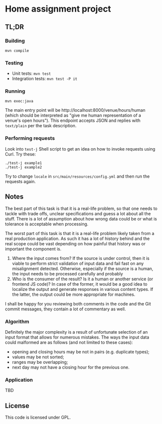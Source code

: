 # Home assignment project

## TL;DR

### Building

```
mvn compile
```

### Testing

* Unit tests: `mvn test`
* Integration tests: `mvn test -P it`

### Running

```
mvn exec:java
```

The main entry point will be http://localhost:8000/venue/hours/human (which should be interpreted as "give me human representation of a venue's open hours"). This endpoint accepts JSON and replies with `text/plain` per the task description.

### Performing requests

Look into `test-j` Shell script to get an idea on how to invoke requests using Curl. Try these:

```
./test-j example1
./test-j example2
```

Try to change `locale` in `src/main/resources/config.yml` and then run the requests again.

## Notes

The best part of this task is that it is a real-life problem, so that one needs to tackle with trade offs, unclear specifications and guess a lot about all the stuff. There is a lot of assumption about how wrong data could be or what is tolerance is acceptable when processing.

The worst part of this task is that it is a real-life problem likely taken from a real production application. As such it has a lot of history behind and the real scope could be vast depending on how painful that history was or important the component is.

1. Where the input comes from? If the source is under control, then it is viable to perform strict validation of input data and fail fast on any misalignment detected. Otherwise, especially if the source is a human, the input needs to be processed carefully and probably
2. Who is the consumer of the result? Is it a human or another service (or frontend JS code)? In case of the former, it would be a good idea to localize the output and generate responses in various content types. If the latter, the output could be more appropriate for machines.

I shall be happy for you reviewing both comments in the code and the Git commit messages, they contain a lot of commentary as well.

### Algorithm

Definitely the major complexity is a result of unfortunate selection of an input format that allows for numerous mistakes. The ways the input data could malformed are as follows (and not limited to these cases):

* opening and closing hours may be not in pairs (e.g. duplicate types);
* values may be not sorted;
* ranges may be overlapping;
* next day may not have a closing hour for the previous one.

### Application

TBD

## License

This code is licensed under GPL.
